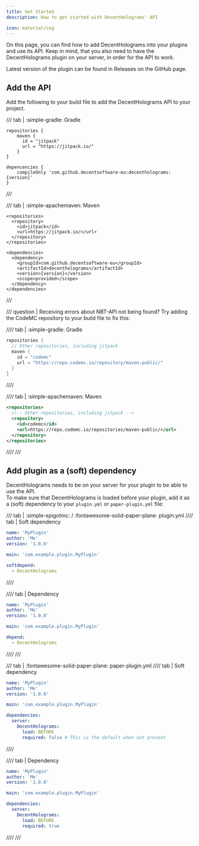 ```yaml
---
title: Get Started
description: How to get started with DecentHolograms' API

icon: material/cog
---
```


On this page, you can find how to add DecentHolograms into your plugins and use its API. Keep in mind, that you also need to have the DecentHolograms plugin on your server, in order for the API to work.

Latest version of the plugin can be found in Releases on the GitHub page.

## Add the API

Add the following to your build file to add the DecentHolograms API to your project.

/// tab | :simple-gradle: Gradle
```{ .groovy title="build.gradle" data-md-component="api-version" }
repositories {
    maven { 
      id = "jitpack"
      url = "https://jitpack.io/"
    }
}

depencencies {
    compileOnly 'com.github.decentsoftware-eu:decentholograms:{version}'
}
```
///

/// tab | :simple-apachemaven: Maven
```{ .xml title="pom.xml" data-md-component="api-version" }
<repositories>
  <repository>
    <id>jitpack</id>
    <url>https://jitpack.io/</url>
  </repository>
</repositories>

<dependencies>
  <dependency>
    <groupId>com.github.decentsoftware-eu</groupId>
    <artifactId>decentholograms</artifactId>
    <version>{version}</version>
    <scope>provided</scope>
  </dependency>
</dependencies>
```
///

/// question | Receiving errors about NBT-API not being found?
Try adding the CodeMC repository to your build file to fix this:

//// tab | :simple-gradle: Gradle
```groovy title="build.gradle"
repositories {
  // Other repositories, including jitpack
  maven {
    id = "codemc"
    url = "https://repo.codemc.io/repository/maven-public/"
  }
}
```
////

//// tab | :simple-apachemaven: Maven
```xml
<repositories>
  <!-- Other repositories, including jitpack -->
  <repository>
    <id>codemc</id>
    <url>https://repo.codemc.io/repositories/maven-public/</url>
  </repository>
</repositories>
```
////
///

## Add plugin as a (soft) dependency

DecentHolograms needs to be on your server for your plugin to be able to use the API.  
To make sure that DecentHolograms is loaded before your plugin, add it as a (soft) dependency to your `plugin.yml` or `paper-plugin.yml` file:

/// tab | :simple-spigotmc: / :fontawesome-solid-paper-plane: plugin.yml
//// tab | Soft dependency
```yaml
name: 'MyPlugin'
author: 'Me'
version: '1.0.0'

main: 'com.example.plugin.MyPlugin'

softdepend:
  - DecentHolograms
```
////

//// tab | Dependency
```yaml
name: 'MyPlugin'
author: 'Me'
version: '1.0.0'

main: 'com.example.plugin.MyPlugin'

depend:
  - DecentHolograms
```
////
///

/// tab | :fontawesome-solid-paper-plane: paper-plugin.yml
//// tab | Soft dependency
```yaml
name: 'MyPlugin'
author: 'Me'
version: '1.0.0'

main: 'com.example.plugin.MyPlugin'

dependencies:
  server:
    DecentHolograms:
      load: BEFORE
      required: false # This is the default when not present
```
////

//// tab | Dependency
```yaml
name: 'MyPlugin'
author: 'Me'
version: '1.0.0'

main: 'com.example.plugin.MyPlugin'

dependencies:
  server:
    DecentHolograms:
      load: BEFORE
      required: true
```
////
///
